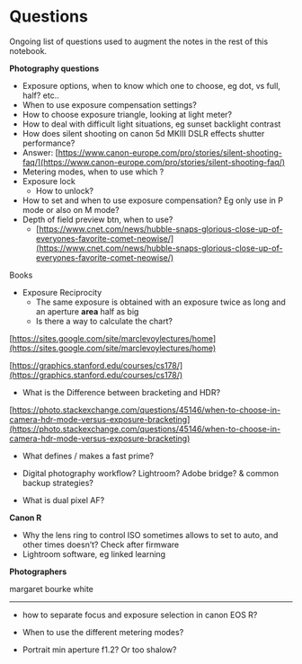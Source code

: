 # Questions

Ongoing list of questions used to augment the notes in the rest of this notebook.

**Photography questions**

- Exposure options, when to know which one to choose, eg dot, vs full, half? etc..
- When to use exposure compensation settings?
- How to choose exposure triangle, looking at light meter?
- How to deal with difficult light situations, eg sunset backlight contrast
- How does silent shooting on canon 5d MKIII DSLR effects shutter performance?
- Answer: [https://www.canon-europe.com/pro/stories/silent-shooting-faq/](https://www.canon-europe.com/pro/stories/silent-shooting-faq/)
- Metering modes, when to use which ?
- Exposure lock
    - How to unlock?
- How to set and when to use exposure compensation? Eg only use in P mode or also on M mode?
- Depth of field preview btn, when to use?
    - [https://www.cnet.com/news/hubble-snaps-glorious-close-up-of-everyones-favorite-comet-neowise/](https://www.cnet.com/news/hubble-snaps-glorious-close-up-of-everyones-favorite-comet-neowise/)

Books

- Exposure Reciprocity
    - The same exposure is obtained with an exposure twice as long and an aperture **area** half as big
    - Is there a way to calculate the chart?

[https://sites.google.com/site/marclevoylectures/home](https://sites.google.com/site/marclevoylectures/home)

[https://graphics.stanford.edu/courses/cs178/](https://graphics.stanford.edu/courses/cs178/)

- What is the Difference between bracketing and HDR?

[https://photo.stackexchange.com/questions/45146/when-to-choose-in-camera-hdr-mode-versus-exposure-bracketing](https://photo.stackexchange.com/questions/45146/when-to-choose-in-camera-hdr-mode-versus-exposure-bracketing)

- What defines / makes a fast prime?
- Digital photography workflow? Lightroom? Adobe bridge? & common backup strategies?

- What is dual pixel AF?

**Canon R**

- Why the lens ring to control ISO sometimes allows to set to auto, and other times doesn’t?  Check after firmware
- Lightroom software, eg linked learning

**Photographers**

margaret bourke white

---

- how to separate focus and exposure selection in canon EOS R?
- When to use the different metering modes?

- Portrait min aperture f1.2? Or too shalow?
